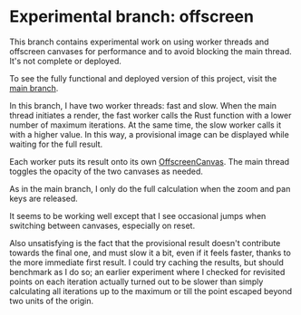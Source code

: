 # Experimental branch: offscreen

This branch contains experimental work on using worker threads and offscreen canvases for performance and to avoid blocking the main thread. It's not complete or deployed.

To see the fully functional and deployed version of this project, visit the [main branch](https://github.com/pjtunstall/almondala/tree/main).

In this branch, I have two worker threads: fast and slow. When the main thread initiates a render, the fast worker calls the Rust function with a lower number of maximum iterations. At the same time, the slow worker calls it with a higher value. In this way, a provisional image can be displayed while waiting for the full result.

Each worker puts its result onto its own [OffscreenCanvas](https://developer.mozilla.org/en-US/docs/Web/API/OffscreenCanvas). The main thread toggles the opacity of the two canvases as needed.

As in the main branch, I only do the full calculation when the zoom and pan keys are released.

It seems to be working well except that I see occasional jumps when switching between canvases, especially on reset.

Also unsatisfying is the fact that the provisional result doesn't contribute towards the final one, and must slow it a bit, even if it feels faster, thanks to the more immediate first result. I could try caching the results, but should benchmark as I do so; an earlier experiment where I checked for revisited points on each iteration actually turned out to be slower than simply calculating all iterations up to the maximum or till the point escaped beyond two units of the origin.
